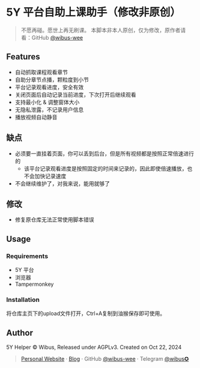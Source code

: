 # 5Y 平台自助上课助手（修改非原创）

> 不愿再碰。愿世上再无刷课。
> 本脚本非本人原创，仅为修改，原作者请看：GitHub [@wibus-wee](https://github.com/wibus-wee/)
## Features

- 自动抓取课程观看章节
- 自助分章节点播，颗粒度到小节
- 平台记录观看进度，安全有效
- 关闭页面后自动记录当前进度，下次打开后继续观看
- 支持最小化 & 调整窗体大小
- 无隐私泄露，不记录用户信息
- 播放视频自动静音


## 缺点

- 必须要一直挂着页面，你可以丢到后台，但是所有视频都是按照正常倍速进行的
  - 该平台记录观看进度是按照固定的时间来记录的，因此即使倍速播放，也不会加快记录速度
- 不会继续维护了，对我来说，能用就够了

## 修改
- 修复原仓库无法正常使用脚本错误

## Usage

### Requirements

- 5Y 平台
- 浏览器
- Tampermonkey

### Installation
将仓库主页下的upload文件打开，Ctrl+A复制到油猴保存即可使用。

## Author

5Y Helper © Wibus, Released under AGPLv3. Created on Oct 22, 2024

> [Personal Website](http://wibus.ren/) · [Blog](https://blog.wibus.ren/) · GitHub [@wibus-wee](https://github.com/wibus-wee/) · Telegram [@wibus✪](https://t.me/wibus_wee)
